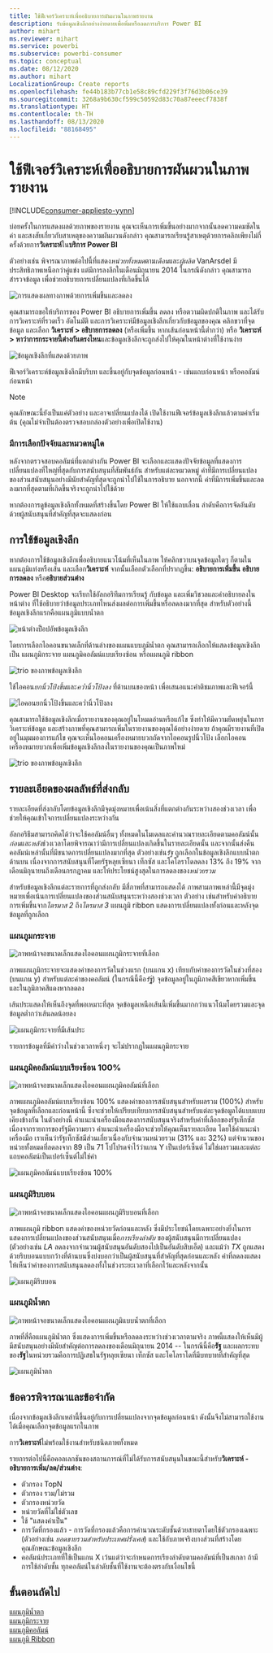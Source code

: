 ```yaml
---
title: ใช้ฟีเจอร์วิเคราะห์เพื่ออธิบายการผันผวนในภาพรายงาน
description: รับข้อมูลเชิงลึกอย่างง่ายดายเพื่อพิ่มหรือลดการบริการ Power BI
author: mihart
ms.reviewer: mihart
ms.service: powerbi
ms.subservice: powerbi-consumer
ms.topic: conceptual
ms.date: 08/12/2020
ms.author: mihart
LocalizationGroup: Create reports
ms.openlocfilehash: fe44b183b77cb1e58c89cfd229f3f76d3b06ce39
ms.sourcegitcommit: 3268a9b630cf599c50592d83c70a87eeecf7838f
ms.translationtype: HT
ms.contentlocale: th-TH
ms.lasthandoff: 08/13/2020
ms.locfileid: "88168495"
---
```

# <a name="use-the-analyze-feature-to-explain-fluctuations-in-report-visuals"></a>ใช้ฟีเจอร์วิเคราะห์เพื่ออธิบายการผันผวนในภาพรายงาน

[!INCLUDE[consumer-appliesto-yynn](../includes/consumer-appliesto-yynn.md)]

บ่อยครั้งในการแสดงผลด้วยภาพของรายงาน คุณจะเห็นการเพิ่มขึ้นอย่างมากจากนั้นลดความคมชัดในค่า และสงสัยเกี่ยวกับสาเหตุของความผันผวนดังกล่าว คุณสามารถเรียนรู้สาเหตุด้วยการคลิกเพียงไม่กี่ครั้งด้วยการ**วิเคราะห์**ใน**บริการ Power BI**

ตัวอย่างเช่น พิจารณาภาพต่อไปนี้ที่แสดง*หน่วยทั้งหมด*ตาม*เดือน*และ*ผู้ผลิต* VanArsdel มีประสิทธิภาพเหนือกว่าคู่แข่ง แต่มีการลงลึกในเดือนมิถุนายน 2014 ในกรณีดังกล่าว คุณสามารถสำรวจข้อมูล เพื่อช่วยอธิบายการเปลี่ยนแปลงที่เกิดขึ้นได้ 

![การแสดงผลทางภาพด้วยการเพิ่มขึ้นและลดลง](media/end-user-analyze-visuals/power-bi-line-chart.png)

คุณสามารถขอให้บริการของ Power BI อธิบายการเพิ่มขึ้น ลดลง หรือตวามผิดปกติในภาพ และได้รับการวิเคราะห์ที่รวดเร็ว อัตโนมัติ และการวิเคราะห์มีข้อมูลเชิงลึกเกี่ยวกับข้อมูลของคุณ คลิกขวาที่จุดข้อมูล และเลือก **วิเคราะห์ > อธิบายการลดลง** (หรือเพิ่มขึ้น หากเส้นก่อนหน้านี้ต่ำกว่า) หรือ **วิเคราะห์ > หาว่าการกระจายนี้ต่างกันตรงไหน**และข้อมูลเชิงลึกจะถูกส่งไปให้คุณในหน้าต่างที่ใช้งานง่าย

![ข้อมูลเชิงลึกที่แสดงด้วยภาพ](media/end-user-analyze-visuals/power-bi-decrease.png)

ฟีเจอร์วิเคราะห์ข้อมูลเชิงลึกมีบริบท และขึ้นอยู่กับจุดข้อมูลก่อนหน้า - เช่นแถบก่อนหน้า  หรือคอลัมน์ก่อนหน้า

> [!NOTE]
> คุณลักษณะนี้ยังเป็นแค่ตัวอย่าง และอาจเปลี่ยนแปลงได้ เปิดใช้งานฟีเจอร์ข้อมูลเชิงลึกแล้วตามค่าเริ่มต้น (คุณไม่จำเป็นต้องตรวจสอบกล่องตัวอย่างเพื่อเปิดใช้งาน)

### <a name="which-factors-and-categories-are-chosen"></a>มีการเลือกปัจจัยและหมวดหมู่ใด

หลังจากตรวจสอบคอลัมน์ที่แตกต่างกัน Power BI จะเลือกและแสดงปัจจัยข้อมูลที่แสดงการเปลี่ยนแปลงที่ใหญ่ที่สุดกับการสนับสนุนที่สัมพันธ์กัน สำหรับแต่ละหมวดหมู่ ค่าที่มีการเปลี่ยนแปลงของส่วนสนับสนุนอย่างมีนัยสำคัญที่สุดจะถูกนำไปใช้ในการอธิบาย นอกจากนี้ ค่าที่มีการเพิ่มขึ้นและลดลงมากที่สุดตามที่เกิดขึ้นจริงจะถูกนำไปใช้ด้วย

หากต้องการดูข้อมูลเชิงลึกทั้งหมดที่สร้างขึ้นโดย Power BI ให้ใช้แถบเลื่อน ลำดับคือการจัดอันดับด้วยผู้สนับสนุนที่สำคัญที่สุดจะแสดงก่อน 

## <a name="using-insights"></a>การใช้ข้อมูลเชิงลึก
หากต้องการใช้ข้อมูลเชิงลึกเพื่ออธิบายแนวโน้มที่เห็นในภาพ ให้คลิกขวาบนจุดข้อมูลใดๆ ก็ตามในแผนภูมิแท่งหรือเส้น และเลือก**วิเคราะห์** จากนั้นเลือกตัวเลือกที่ปรากฏขึ้น: **อธิบายการเพิ่มขึ้น** **อธิบายการลดลง** หรือ**อธิบายส่วนต่าง**

Power BI Desktop จะเรียกใช้อัลกอริทึมการเรียนรู้ กับข้อมูล และเพิ่มวิชวลและคำอธิบายลงในหน้าต่าง ที่ใช้อธิบายว่าข้อมูลประเภทไหนส่งผลต่อการเพิ่มขึ้นหรือลดลงมากที่สุด  สำหรับตัวอย่างนี้ ข้อมูลเชิงลึกแรกคือแผนภูมิแบบน้ำตก

![หน้าต่างป็อปอัพข้อมูลเชิงลึก](media/end-user-analyze-visuals/power-bi-insight.png)

โดยการเลือกไอคอนขนาดเล็กที่ด้านล่างของแผนแบบภูมิน้ำตก คุณสามารถเลือกให้แสดงข้อมูลเชิงลึก เป็น แผนภูมิกระจาย แผนภูมิคอลัมน์แบบเรียงซ้อน หรือแผนภูมิ ribbon

![trio ของภาพข้อมูลเชิงลึก](media/end-user-analyze-visuals/power-bi-options.png)

ใช้ไอคอน*ยกนิ้วโป้งขึ้น*และ*คว่ำนิ้วโป้งลง* ที่ด้านบนของหน้า เพื่อเสนอแนะคำติชมภาพและฟีเจอร์นี้  

![ไอคอนยกนิ้วโป้งขึ้นและคว่ำนิ้วโป้งลง](media/end-user-analyze-visuals/power-bi-thumbs.png)


คุณสามารถใช้ข้อมูลเชิงลึกเมื่อรายงานของคุณอยู่ในโหมดอ่านหรือแก้ไข ซึ่งทำให้มีความยืดหยุ่นในการวิเคราะห์ข้อมูล และสร้างภาพที่คุณสามารถเพิ่มในรายงานของคุณได้อย่างง่ายดาย ถ้าคุณมีรายงานที่เปิดอยู่ในมุมมองการแก้ไข คุณจะเห็นไอคอนเครื่องหมายบวกถัดจากไอคอนรูปนิ้วโป้ง เลือกไอคอนเครื่องหมายบวกเพื่อเพิ่มข้อมูลเชิงลึกลงในรายงานของคุณเป็นภาพใหม่ 

![trio ของภาพข้อมูลเชิงลึก](media/end-user-analyze-visuals/power-bi-add-visual.png)

## <a name="details-of-the-results-returned"></a>รายละเอียดของผลลัพธ์ที่ส่งกลับ

รายละเอียดที่ส่งกลับโดยข้อมูลเชิงลึกมีจุดมุ่งหมายเพื่อเน้นสิ่งที่แตกต่างกันระหว่างสองช่วงเวลา เพื่อช่วยให้คุณเข้าใจการเปลี่ยนแปลงระหว่างกัน  

อัลกอริธึมสามารถคิดได้ว่าจะใช้คอลัมน์อื่นๆ ทั้งหมดในโมเดลและคำนวณรายละเอียดตามคอลัมน์นั้น*ก่อน*และ*หลัง*ช่วงเวลาโดยพิจารณาว่ามีการเปลี่ยนแปลงเกิดขึ้นในรายละเอียดนั้น และจากนั้นส่งคืนคอลัมน์เหล่านั้นที่มีขนาดการเปลี่ยนแปลงมากที่สุด ตัวอย่างเช่น*รัฐ* ถูกเลือกในข้อมูลเชิงลึกแบบน้ำตกด้านบน เนื่องจากการสนับสนุนที่โดยรัฐหลุยเซียนา เท็กซัส และโคโลราโดลดลง 13% ถึง 19% จากเดือนมิถุนายนถึงเดือนกรกฎาคม และให้ประโยชน์สูงสุดในการลดลงของ*หน่วยรวม*  

สำหรับข้อมูลเชิงลึกแต่ละรายการที่ถูกส่งกลับ มีสี่ภาพที่สามารถแสดงได้ ภาพสามภาพเหล่านี้มีจุดมุ่งหมายเพื่อเน้นการเปลี่ยนแปลงของส่วนสนับสนุนระหว่างสองช่วงเวลา ตัวอย่าง เช่นสำหรับคำอธิบายการเพิ่มขึ้นจาก*ไตรมาส 2* ถึง*ไตรมาส 3* แผนภูมิ ribbon แสดงการเปลี่ยนแปลงทั้งก่อนและหลังจุดข้อมูลที่ถูกเลือก

### <a name="the-scatter-plot"></a>แผนภูมกระจาย

![ภาพหน้าจอขนาดเล็กแสดงไอคอนแผนภูมิกระจายที่เลือก](media/end-user-analyze-visuals/power-bi-scatter-icon.png)

ภาพแผนภูมิกระจายจะแสดงค่าของการวัดในช่วงแรก (บนแกน x) เทียบกับค่าของการวัดในช่วงที่สอง (บนแกน y) สำหรับแต่ละค่าของคอลัมน์ (ในกรณีนี้คือ*รัฐ*ู่) จุดข้อมูลอยู่ในภูมิภาคสีเขียวหากเพิ่มขึ้น และในภูมิภาคสีแดงหากลดลง 

เส้นประแสดงให้เห็นถึงจุดที่พอเหมาะที่สุด  จุดข้อมูลเหนือเส้นนี้เพิ่มขึ้นมากกว่าแนวโน้มโดยรวมและจุดข้อมูลต่ำกว่าเส้นลดน้อยลง  

![แผนภูมิกระจายที่มีเส้นประ](media/end-user-analyze-visuals/power-bi-scatter.png)

รายการข้อมูลที่มีค่าว่างในช่วงเวลาหนึ่งๆ จะไม่ปรากฏในแผนภูมิกระจาย

### <a name="the-100-stacked-column-chart"></a>แผนภูมิคอลัมน์แบบเรียงซ้อน 100%

![ภาพหน้าจอขนาดเล็กแสดงไอคอนแผนภูมิคอลัมน์ที่เลือก](media/end-user-analyze-visuals/power-bi-column-icon.png)

ภาพแผนภูมิคอลัมน์แบบเรียงซ้อน 100% แสดงค่าของการสนับสนุนสำหรับผลรวม (100%) สำหรับจุดข้อมูลที่เลือกและก่อนหน้านี้ ซึ่งจะช่วยให้เปรียบเทียบการสนับสนุนสำหรับแต่ละจุดข้อมูลได้แบบแบบเคียงข้างกัน ในตัวอย่างนี้ คำแนะนำเครื่องมือแสดงการสนับสนุนจริงสำหรับค่าที่เลือกของรัฐเท็กซัส เนื่องจากรายการของรัฐมีความยาว คำแนะนำเครื่องมือจะช่วยให้คุณเห็นรายละเอียด โดยใช้คำแนะนำเครื่องมือ เราเห็นว่ารัฐเท็กซัสมีส่วนเกี่ยวเนื่องกับจำนวนหน่วยรวม (31% และ 32%) แต่จำนวนของหน่วยทั้งหมดที่ลดลงจาก 89 เป็น 71 โปโปรดจำไว้ว่าแกน Y เป็นเปอร์เซ็นต์ ไม่ใช่ผลรวมและแต่ละแถบคอลัมน์เป็นเปอร์เซ็นต์ไม่ใช่ค่า 

![แผนภูมิคอลัมน์แบบเรียงซ้อน 100%](media/end-user-analyze-visuals/power-bi-stacked.png)

### <a name="the-ribbon-chart"></a>แผนภูมิริบบอน

![ภาพหน้าจอขนาดเล็กแสดงไอคอนแผนภูมิริบบอนที่เลือก](media/end-user-analyze-visuals/power-bi-ribbon-icon.png)

ภาพแผนภูมิ ribbon แสดงค่าของหน่วยวัดก่อนและหลัง ซึ่งมีประโยชน์โดยเฉพาะอย่างยิ่งในการแสดงการเปลี่ยนแปลงของส่วนสนับสนุนเมื่อ*การเรียงลำดับ* ของผู้สนับสนุนมีการเปลี่ยนแปลง (ตัวอย่างเช่น *LA* ลดลงจากจำนวนผู้สนับสนุนอันดับสองไปเป็นอันดับสิบเอ็ด)  และแม้ว่า *TX* ถูกแสดงด้วยริบบอนแบบกว้างที่ด้านบนซึ่งบ่งบอกว่าเป็นผู้สนับสนุนที่สำคัญที่สุดก่อนและหลัง ค่าที่ลดลงแสดงให้เห็นว่าค่าของการสนับสนุนลดลงทั้งในช่วงระยะเวลาที่เลือกไว้และหลังจากนั้น

![แผนภูมิริบบอน](media/end-user-analyze-visuals/power-bi-ribbon-tooltip.png)

### <a name="the-waterfall-chart"></a>แผนภูมิน้ำตก

![ภาพหน้าจอขนาดเล็กแสดงไอคอนแผนภูมิแบบน้ำตกที่เลือก](media/end-user-analyze-visuals/power-bi-waterfall-icon.png)

ภาพที่สี่คือแผนภูมิน้ำตก ซึ่งแสดงการเพิ่มขึ้นหรือลดลงระหว่างช่วงเวลาตามจริง ภาพนี้แสดงให้เห็นมีผู้มีสนับสนุนอย่างมีนัยสำคัญต่อการลดลงของเดือนมิถุนายน 2014 -- ในกรณีนี้คือ**รัฐ** และผลกระทบของ**รัฐ**ในหน่วยรวมคือการปฏิเสธในรัฐหลุยเซียนา เท็กซัส และโคโลราโดที่มีบทบาทที่สำคัญที่สุด      

![แผนภูมิน้ำตก](media/end-user-analyze-visuals/power-bi-insight.png)


 



## <a name="considerations-and-limitations"></a>ข้อควรพิจารณาและข้อจำกัด
เนื่องจากข้อมูลเชิงลึกเหล่านี้ขึ้นอยู่กับการเปลี่ยนแปลงจากจุดข้อมูลก่อนหน้า ดังนั้นจึงไม่สามารถใช้งานได้เมื่อคุณเลือกจุดข้อมูลแรกในภาพ 

การ**วิเคราะห์**ไม่พร้อมใช้งานสำหรับชนิดภาพทั้งหมด 

รายการต่อไปนี้คือคอลเลกชันของสถานการณ์ที่ไม่ได้รับการสนับสนุนในขณะนี้สำหรับ**วิเคราะห์ - อธิบายการเพิ่ม/ลด/ส่วนต่าง**:

* ตัวกรอง TopN
* ตัวกรอง รวม/ไม่รวม
* ตัวกรองหน่วยวัด
* หน่วยวัดที่ไม่ใช่ตัวเลข
* ใช้ "แสดงค่าเป็น"
* การวัดที่กรองแล้ว - การวัดที่กรองแล้วคือการคำนวณระดับชั้นด้วยสายตาโดยใช้ตัวกรองเฉพาะ (ตัวอย่างเช่น *ยอดขายรวมสำหรับประเทศฝรั่งเศส*) และใช้กับภาพจริงบางส่วนที่สร้างโดยคุณลักษณะข้อมูลเชิงลึก
* คอลัมน์ประเภทที่ใช้เป็นแกน X เว้นแต่ว่าจะกำหนดการเรียงลำดับตามคอลัมน์ที่เป็นสเกลา ถ้ามีการใช้ลำดับชั้น ทุกคอลัมน์ในลำดับชั้นที่ใช้งานจะต้องตรงกับเงื่อนไขนี้


## <a name="next-steps"></a>ขั้นตอนถัดไป
[แผนภูมิน้ำตก](../visuals/power-bi-visualization-waterfall-charts.md)    
[แผนภูมิกระจาย](../visuals/power-bi-visualization-scatter.md)    
[แผนภูมิคอลัมน์](../visuals/power-bi-report-visualizations.md)    
[แผนภูมิ Ribbon](../visuals/desktop-ribbon-charts.md)
